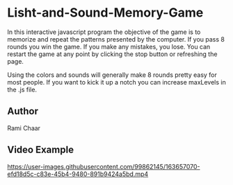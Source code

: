 # Lisht-and-Sound-Memory-Game

In this interactive javascript program the objective of the game is to memorize and repeat the patterns presented by the computer. If you pass 8 rounds you win the game. If you make any mistakes, you lose. You can restart the game at any point by clicking the stop button or refreshing the page.

Using the colors and sounds will generally make 8 rounds pretty easy for most people. If you want to kick it up a notch you can increase maxLevels in the .js file.

## Author

Rami Chaar

## Video Example

https://user-images.githubusercontent.com/99862145/163657070-efd18d5c-c83e-45b4-9480-891b9424a5bd.mp4
